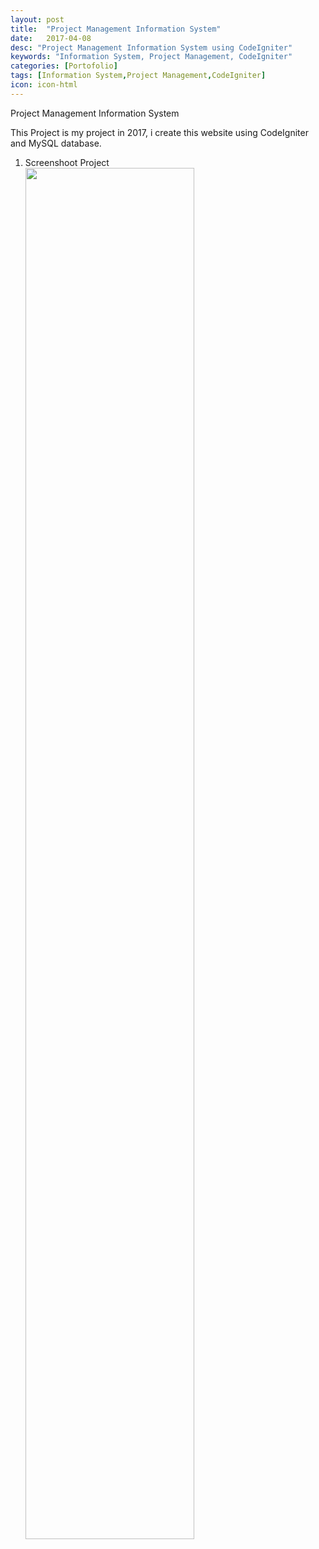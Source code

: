 ```yaml
---
layout: post
title:  "Project Management Information System"
date:   2017-04-08
desc: "Project Management Information System using CodeIgniter"
keywords: "Information System, Project Management, CodeIgniter"
categories: [Portofolio]
tags: [Information System,Project Management,CodeIgniter]
icon: icon-html
---
```


Project Management Information System

This Project is my project in 2017, i create this website using CodeIgniter and MySQL database.

1. Screenshoot Project
	<!-- ![edit]({{ site.img_path }}/3steps/edit.gif) -->
	<img src="{{ site.img_path }}/sim-proyek/beranda.JPG" width="75%">
